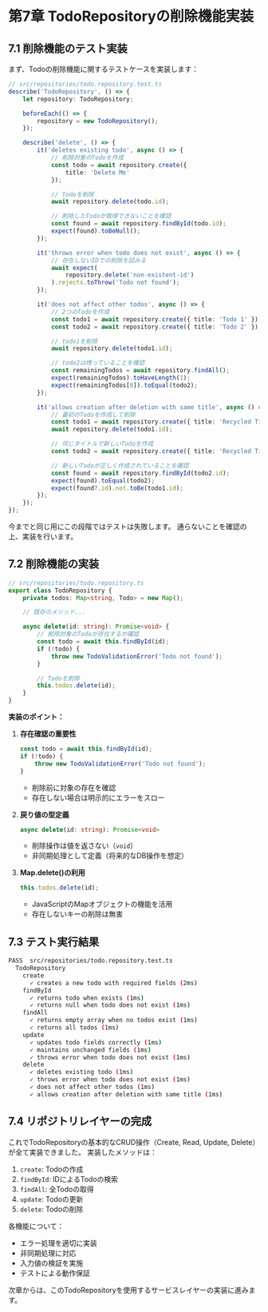 # 第7章 TodoRepositoryの削除機能実装

## 7.1 削除機能のテスト実装

まず、Todoの削除機能に関するテストケースを実装します：

```typescript
// src/repositories/todo.repository.test.ts
describe('TodoRepository', () => {
    let repository: TodoRepository;

    beforeEach(() => {
        repository = new TodoRepository();
    });

    describe('delete', () => {
        it('deletes existing todo', async () => {
            // 削除対象のTodoを作成
            const todo = await repository.create({
                title: 'Delete Me'
            });

            // Todoを削除
            await repository.delete(todo.id);

            // 削除したTodoが取得できないことを確認
            const found = await repository.findById(todo.id);
            expect(found).toBeNull();
        });

        it('throws error when todo does not exist', async () => {
            // 存在しないIDでの削除を試みる
            await expect(
                repository.delete('non-existent-id')
            ).rejects.toThrow('Todo not found');
        });

        it('does not affect other todos', async () => {
            // 2つのTodoを作成
            const todo1 = await repository.create({ title: 'Todo 1' });
            const todo2 = await repository.create({ title: 'Todo 2' });

            // todo1を削除
            await repository.delete(todo1.id);

            // todo2は残っていることを確認
            const remainingTodos = await repository.findAll();
            expect(remainingTodos).toHaveLength(1);
            expect(remainingTodos[0]).toEqual(todo2);
        });

        it('allows creation after deletion with same title', async () => {
            // 最初のTodoを作成して削除
            const todo1 = await repository.create({ title: 'Recycled Title' });
            await repository.delete(todo1.id);

            // 同じタイトルで新しいTodoを作成
            const todo2 = await repository.create({ title: 'Recycled Title' });

            // 新しいTodoが正しく作成されていることを確認
            const found = await repository.findById(todo2.id);
            expect(found).toEqual(todo2);
            expect(found?.id).not.toBe(todo1.id);
        });
    });
});
```

今までと同じ用にこの段階ではテストは失敗します。
通らないことを確認の上、実装を行います。

## 7.2 削除機能の実装

```typescript
// src/repositories/todo.repository.ts
export class TodoRepository {
    private todos: Map<string, Todo> = new Map();

    // 既存のメソッド...

    async delete(id: string): Promise<void> {
        // 削除対象のTodoが存在するか確認
        const todo = await this.findById(id);
        if (!todo) {
            throw new TodoValidationError('Todo not found');
        }

        // Todoを削除
        this.todos.delete(id);
    }
}
```

**実装のポイント：**

1. **存在確認の重要性**
   ```typescript
   const todo = await this.findById(id);
   if (!todo) {
       throw new TodoValidationError('Todo not found');
   }
   ```
   - 削除前に対象の存在を確認
   - 存在しない場合は明示的にエラーをスロー

2. **戻り値の型定義**
   ```typescript
   async delete(id: string): Promise<void>
   ```
   - 削除操作は値を返さない（`void`）
   - 非同期処理として定義（将来的なDB操作を想定）

3. **Map.delete()の利用**
   ```typescript
   this.todos.delete(id);
   ```
   - JavaScriptのMapオブジェクトの機能を活用
   - 存在しないキーの削除は無害

## 7.3 テスト実行結果

```bash
PASS  src/repositories/todo.repository.test.ts
  TodoRepository
    create
      ✓ creates a new todo with required fields (2ms)
    findById
      ✓ returns todo when exists (1ms)
      ✓ returns null when todo does not exist (1ms)
    findAll
      ✓ returns empty array when no todos exist (1ms)
      ✓ returns all todos (1ms)
    update
      ✓ updates todo fields correctly (1ms)
      ✓ maintains unchanged fields (1ms)
      ✓ throws error when todo does not exist (1ms)
    delete
      ✓ deletes existing todo (1ms)
      ✓ throws error when todo does not exist (1ms)
      ✓ does not affect other todos (1ms)
      ✓ allows creation after deletion with same title (1ms)
```

## 7.4 リポジトリレイヤーの完成

これでTodoRepositoryの基本的なCRUD操作（Create, Read, Update, Delete）が全て実装できました。
実装したメソッドは：

1. `create`: Todoの作成
2. `findById`: IDによるTodoの検索
3. `findAll`: 全Todoの取得
4. `update`: Todoの更新
5. `delete`: Todoの削除

各機能について：
- エラー処理を適切に実装
- 非同期処理に対応
- 入力値の検証を実施
- テストによる動作保証

次章からは、このTodoRepositoryを使用するサービスレイヤーの実装に進みます。
